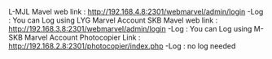 L-MJL Mavel web link : http://192.168.4.8:2301/webmarvel/admin/login 
-Log : You can Log using LYG Marvel Account
SKB Mavel web link : http://192.168.3.8:2301/webmarvel/admin/login 
-Log : You can Log using M-SKB Marvel Account
Photocopier Link : http://192.168.2.8:2301/photocopier/index.php
-Log : no log needed
